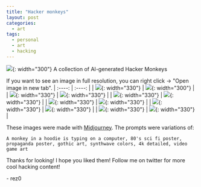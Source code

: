 ```yaml
---
title: "Hacker monkeys"
layout: post
categories:
  - art
tags:
  - personal
  - art
  - hacking
---
```


![](https://mj-gallery.com/73f73267-1a3a-4fca-8623-7ab9d54d3517/grid_0.png){: width="300"}
A collection of AI-generated Hacker Monkeys


If you want to see an image in full resolution, you can right click -> "Open image in new tab".
| :----: | :----: |
| ![](https://mj-gallery.com/11e05d4f-889d-458d-8559-c57ec8959a22/grid_0.png){: width="330"} | ![](https://mj-gallery.com/d33007d0-abb4-43c8-b1bc-369753e769df/grid_0.png){: width="300"} |
| ![](https://mj-gallery.com/23d17b7b-3b40-453f-a794-4088dae2ca8b/grid_0.png){: width="330"} | ![](https://mj-gallery.com/5ab5c1ec-26f0-4dd1-85f5-15be18acd251/grid_0.png){: width="330"} |
| ![](https://mj-gallery.com/c8a53206-9d3d-4fce-b1cd-c35419e1f628/grid_0.png){: width="330"} | ![](https://mj-gallery.com/69fd4c69-41a0-4664-94e9-0585a0ab218d/grid_0.png){: width="330"} |
| ![](https://mj-gallery.com/b684ce2e-9087-439c-91cc-b0b546f8aec6/grid_0.png){: width="330"} | ![](https://mj-gallery.com/e3f414c3-fb22-4af8-a627-4cd0c9057bcf/grid_0.png){: width="330"} |
| ![](https://mj-gallery.com/fa87a0f1-9ceb-4f9f-81b8-8d14e8bb7b17/grid_0.png){: width="330"} | ![](https://mj-gallery.com/460c149e-a6a6-4025-8a95-c8c554d0a58f/grid_0.png){: width="330"} |
| ![](https://mj-gallery.com/8ffed9fe-2857-4401-a55c-8ee743ce678c/grid_0.png){: width="330"} | ![](https://mj-gallery.com/7ea253c0-8daf-447a-a1f0-245ed3f68008/grid_0.png){: width="330"} |

These images were made with [Midjourney](https://www.midjourney.com/app/). The prompts were variations of:
```
A monkey in a hoodie is typing on a computer, 80's sci fi poster, propaganda poster, gothic art, synthwave colors, 4k detailed, video game art
```

Thanks for looking! I hope you liked them! Follow me on twitter for more cool hacking content!

\- rez0

<meta name="twitter:card" content="summary_large_image" />
<meta name="twitter:site" content="@rez0__" />
<meta name="twitter:creator" content="@rez0__" />
<meta property="og:url" content="https://rez0.blog/hacking/2022/09/16/hacker-monkeys.html" />
<meta property="og:title" content="Hacker cats" />
<meta property="og:description" content="ai-generated cyber hacker monkeys" />
<meta property="og:image" content="https://mj-gallery.com/73f73267-1a3a-4fca-8623-7ab9d54d3517/grid_0.png" />
